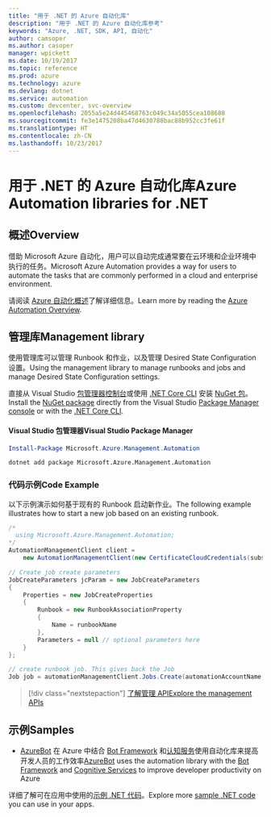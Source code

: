 ```yaml
---
title: "用于 .NET 的 Azure 自动化库"
description: "用于 .NET 的 Azure 自动化库参考"
keywords: "Azure, .NET, SDK, API, 自动化"
author: camsoper
ms.author: casoper
manager: wpickett
ms.date: 10/19/2017
ms.topic: reference
ms.prod: azure
ms.technology: azure
ms.devlang: dotnet
ms.service: automation
ms.custom: devcenter, svc-overview
ms.openlocfilehash: 2055a5e24d445468763c049c34a5055cea108688
ms.sourcegitcommit: fe3e1475208ba47d4630788bac88b952cc3fe61f
ms.translationtype: HT
ms.contentlocale: zh-CN
ms.lasthandoff: 10/23/2017
---
```

# <a name="azure-automation-libraries-for-net"></a><span data-ttu-id="a6518-104">用于 .NET 的 Azure 自动化库</span><span class="sxs-lookup"><span data-stu-id="a6518-104">Azure Automation libraries for .NET</span></span>

## <a name="overview"></a><span data-ttu-id="a6518-105">概述</span><span class="sxs-lookup"><span data-stu-id="a6518-105">Overview</span></span>

<span data-ttu-id="a6518-106">借助 Microsoft Azure 自动化，用户可以自动完成通常要在云环境和企业环境中执行的任务。</span><span class="sxs-lookup"><span data-stu-id="a6518-106">Microsoft Azure Automation provides a way for users to automate the tasks that are commonly performed in a cloud and enterprise environment.</span></span> 

<span data-ttu-id="a6518-107">请阅读 [Azure 自动化概述](/azure/automation/automation-intro)了解详细信息。</span><span class="sxs-lookup"><span data-stu-id="a6518-107">Learn more by reading the [Azure Automation Overview](/azure/automation/automation-intro).</span></span>

## <a name="management-library"></a><span data-ttu-id="a6518-108">管理库</span><span class="sxs-lookup"><span data-stu-id="a6518-108">Management library</span></span>

<span data-ttu-id="a6518-109">使用管理库可以管理 Runbook 和作业，以及管理 Desired State Configuration 设置。</span><span class="sxs-lookup"><span data-stu-id="a6518-109">Using the management library to manage runbooks and jobs and manage Desired State Configuration settings.</span></span>

<span data-ttu-id="a6518-110">直接从 Visual Studio [包管理器控制台][PackageManager]或使用 [.NET Core CLI][DotNetCLI] 安装 [NuGet 包](https://www.nuget.org/packages/Microsoft.Azure.Management.Automation)。</span><span class="sxs-lookup"><span data-stu-id="a6518-110">Install the [NuGet package](https://www.nuget.org/packages/Microsoft.Azure.Management.Automation) directly from the Visual Studio [Package Manager console][PackageManager] or with the [.NET Core CLI][DotNetCLI].</span></span>

#### <a name="visual-studio-package-manager"></a><span data-ttu-id="a6518-111">Visual Studio 包管理器</span><span class="sxs-lookup"><span data-stu-id="a6518-111">Visual Studio Package Manager</span></span>

```powershell
Install-Package Microsoft.Azure.Management.Automation
```

```bash
dotnet add package Microsoft.Azure.Management.Automation
```

### <a name="code-example"></a><span data-ttu-id="a6518-112">代码示例</span><span class="sxs-lookup"><span data-stu-id="a6518-112">Code Example</span></span>

<span data-ttu-id="a6518-113">以下示例演示如何基于现有的 Runbook 启动新作业。</span><span class="sxs-lookup"><span data-stu-id="a6518-113">The following example illustrates how to start a new job based on an existing runbook.</span></span>

```csharp
/*
  using Microsoft.Azure.Management.Automation;
*/
AutomationManagementClient client =
    new AutomationManagementClient(new CertificateCloudCredentials(subscriptionId, cert));

// Create job create parameters
JobCreateParameters jcParam = new JobCreateParameters
{
    Properties = new JobCreateProperties
    {
        Runbook = new RunbookAssociationProperty
        {
            Name = runbookName
        },
        Parameters = null // optional parameters here
    }
};

// create runbook job. This gives back the Job
Job job = automationManagementClient.Jobs.Create(automationAccountName, jcParam).Job;
```

> [!div class="nextstepaction"]
> [<span data-ttu-id="a6518-114">了解管理 API</span><span class="sxs-lookup"><span data-stu-id="a6518-114">Explore the management APIs</span></span>](/dotnet/api/overview/azure/automation/management)

## <a name="samples"></a><span data-ttu-id="a6518-115">示例</span><span class="sxs-lookup"><span data-stu-id="a6518-115">Samples</span></span>

* <span data-ttu-id="a6518-116">[AzureBot](https://github.com/Microsoft/AzureBot) 在 Azure 中结合 [Bot Framework](https://docs.microsoft.com/bot-framework/) 和[认知服务](/cognitive-services)使用自动化库来提高开发人员的工作效率</span><span class="sxs-lookup"><span data-stu-id="a6518-116">[AzureBot](https://github.com/Microsoft/AzureBot) uses the automation library with the [Bot Framework](https://docs.microsoft.com/bot-framework/) and [Cognitive Services](/cognitive-services) to improve developer productivity on Azure</span></span>

<span data-ttu-id="a6518-117">详细了解可在应用中使用的[示例 .NET 代码](https://azure.microsoft.com/resources/samples/?platform=dotnet)。</span><span class="sxs-lookup"><span data-stu-id="a6518-117">Explore more [sample .NET code](https://azure.microsoft.com/resources/samples/?platform=dotnet) you can use in your apps.</span></span>

[PackageManager]: https://docs.microsoft.com/nuget/tools/package-manager-console
[DotNetCLI]: https://docs.microsoft.com/dotnet/core/tools/dotnet-add-package
